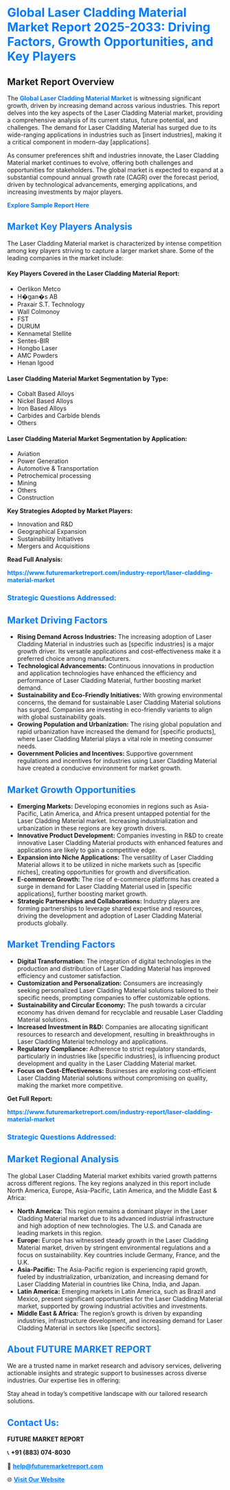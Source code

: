 <h1 style="color: #007BFF;">Global Laser Cladding Material Market Report 2025-2033: Driving Factors, Growth Opportunities, and Key Players</h1>

<section id="overview">
<h2>Market Report Overview</h2>
<p>The <a href="https://www.futuremarketreport.com/industry-report/laser-cladding-material-market" style="color: #007BFF; text-decoration: none;"><strong>Global Laser Cladding Material Market</strong></a> is witnessing significant growth, driven by increasing demand across various industries. This report delves into the key aspects of the Laser Cladding Material market, providing a comprehensive analysis of its current status, future potential, and challenges. The demand for Laser Cladding Material has surged due to its wide-ranging applications in industries such as [insert industries], making it a critical component in modern-day [applications].</p>
<p>As consumer preferences shift and industries innovate, the Laser Cladding Material market continues to evolve, offering both challenges and opportunities for stakeholders. The global market is expected to expand at a substantial compound annual growth rate (CAGR) over the forecast period, driven by technological advancements, emerging applications, and increasing investments by major players.</p>
</section>

<section id="overview">
<p><a href="https://www.futuremarketreport.com/request-sample/reportId=26766" style="color: #007BFF; text-decoration: none;"><strong>Explore Sample Report Here</strong></a></p>
</section>

<section id="key-players">
<h2 style="color: #007BFF;">Market Key Players Analysis</h2>
<p>The Laser Cladding Material market is characterized by intense competition among key players striving to capture a larger market share. Some of the leading companies in the market include:</p>
<h4>Key Players Covered in the Laser Cladding Material Report:</h4>
<ul><li>Oerlikon Metco</li><li>H�gan�s AB</li><li>Praxair S.T. Technology</li><li>Wall Colmonoy</li><li>FST</li><li>DURUM</li><li>Kennametal Stellite</li><li>Sentes-BIR</li><li>Hongbo Laser</li><li>AMC Powders</li><li>Henan Igood</li></ul>
<h4>Laser Cladding Material Market Segmentation by Type:</h4>
<ul><li>Cobalt Based Alloys</li><li>Nickel Based Alloys</li><li>Iron Based Alloys</li><li>Carbides and Carbide blends</li><li>Others</li></ul>

<h4>Laser Cladding Material Market Segmentation by Application:</h4>
<ul><li>Aviation</li><li>Power Generation</li><li>Automotive &amp; Transportation</li><li>Petrochemical processing</li><li>Mining</li><li>Others</li><li>Construction</li></ul>
<p><strong>Key Strategies Adopted by Market Players:</strong></p>
<ul>
<li>Innovation and R&D</li>
<li>Geographical Expansion</li>
<li>Sustainability Initiatives</li>
<li>Mergers and Acquisitions</li>
</ul>
</section>

<section>
<p><strong>Read Full Analysis: </strong></p><a href="https://www.futuremarketreport.com/industry-report/laser-cladding-material-market" style="color: #007BFF; text-decoration: none;"><strong>https://www.futuremarketreport.com/industry-report/laser-cladding-material-market</strong></a>
<h3 style="color: #007BFF;">Strategic Questions Addressed:</h3>
</section>

<section id="driving-factors">
<h2 style="color: #007BFF;">Market Driving Factors</h2>
<ul>
<li><strong>Rising Demand Across Industries:</strong> The increasing adoption of Laser Cladding Material in industries such as [specific industries] is a major growth driver. Its versatile applications and cost-effectiveness make it a preferred choice among manufacturers.</li>
<li><strong>Technological Advancements:</strong> Continuous innovations in production and application technologies have enhanced the efficiency and performance of Laser Cladding Material, further boosting market demand.</li>
<li><strong>Sustainability and Eco-Friendly Initiatives:</strong> With growing environmental concerns, the demand for sustainable Laser Cladding Material solutions has surged. Companies are investing in eco-friendly variants to align with global sustainability goals.</li>
<li><strong>Growing Population and Urbanization:</strong> The rising global population and rapid urbanization have increased the demand for [specific products], where Laser Cladding Material plays a vital role in meeting consumer needs.</li>
<li><strong>Government Policies and Incentives:</strong> Supportive government regulations and incentives for industries using Laser Cladding Material have created a conducive environment for market growth.</li>
</ul>
</section>

<section id="growth-opportunities">
<h2 style="color: #007BFF;">Market Growth Opportunities</h2>
<ul>
<li><strong>Emerging Markets:</strong> Developing economies in regions such as Asia-Pacific, Latin America, and Africa present untapped potential for the Laser Cladding Material market. Increasing industrialization and urbanization in these regions are key growth drivers.</li>
<li><strong>Innovative Product Development:</strong> Companies investing in R&D to create innovative Laser Cladding Material products with enhanced features and applications are likely to gain a competitive edge.</li>
<li><strong>Expansion into Niche Applications:</strong> The versatility of Laser Cladding Material allows it to be utilized in niche markets such as [specific niches], creating opportunities for growth and diversification.</li>
<li><strong>E-commerce Growth:</strong> The rise of e-commerce platforms has created a surge in demand for Laser Cladding Material used in [specific applications], further boosting market growth.</li>
<li><strong>Strategic Partnerships and Collaborations:</strong> Industry players are forming partnerships to leverage shared expertise and resources, driving the development and adoption of Laser Cladding Material products globally.</li>
</ul>
</section>

<section id="trending-factors">
<h2 style="color: #007BFF;">Market Trending Factors</h2>
<ul>
<li><strong>Digital Transformation:</strong> The integration of digital technologies in the production and distribution of Laser Cladding Material has improved efficiency and customer satisfaction.</li>
<li><strong>Customization and Personalization:</strong> Consumers are increasingly seeking personalized Laser Cladding Material solutions tailored to their specific needs, prompting companies to offer customizable options.</li>
<li><strong>Sustainability and Circular Economy:</strong> The push towards a circular economy has driven demand for recyclable and reusable Laser Cladding Material solutions.</li>
<li><strong>Increased Investment in R&D:</strong> Companies are allocating significant resources to research and development, resulting in breakthroughs in Laser Cladding Material technology and applications.</li>
<li><strong>Regulatory Compliance:</strong> Adherence to strict regulatory standards, particularly in industries like [specific industries], is influencing product development and quality in the Laser Cladding Material market.</li>
<li><strong>Focus on Cost-Effectiveness:</strong> Businesses are exploring cost-efficient Laser Cladding Material solutions without compromising on quality, making the market more competitive.</li>
</ul>
</section>

<section>
<p><strong>Get Full Report: </strong></p><a href="https://www.futuremarketreport.com/industry-report/laser-cladding-material-market" style="color: #007BFF; text-decoration: none;"><strong>https://www.futuremarketreport.com/industry-report/laser-cladding-material-market</strong></a>
<h3 style="color: #007BFF;">Strategic Questions Addressed:</h3>
</section>


<section id="regional-analysis">
<h2 style="color: #007BFF;">Market Regional Analysis</h2>
<p>The global Laser Cladding Material market exhibits varied growth patterns across different regions. The key regions analyzed in this report include North America, Europe, Asia-Pacific, Latin America, and the Middle East & Africa:</p>
<ul>
<li><strong>North America:</strong> This region remains a dominant player in the Laser Cladding Material market due to its advanced industrial infrastructure and high adoption of new technologies. The U.S. and Canada are leading markets in this region.</li>
<li><strong>Europe:</strong> Europe has witnessed steady growth in the Laser Cladding Material market, driven by stringent environmental regulations and a focus on sustainability. Key countries include Germany, France, and the U.K.</li>
<li><strong>Asia-Pacific:</strong> The Asia-Pacific region is experiencing rapid growth, fueled by industrialization, urbanization, and increasing demand for Laser Cladding Material in countries like China, India, and Japan.</li>
<li><strong>Latin America:</strong> Emerging markets in Latin America, such as Brazil and Mexico, present significant opportunities for the Laser Cladding Material market, supported by growing industrial activities and investments.</li>
<li><strong>Middle East & Africa:</strong> The region’s growth is driven by expanding industries, infrastructure development, and increasing demand for Laser Cladding Material in sectors like [specific sectors].</li>
</ul>
</section>

<footer>
<h2 style="color: #007BFF;">About FUTURE MARKET REPORT</h2>
<p>We are a trusted name in market research and advisory services, delivering actionable insights and strategic support to businesses across diverse industries. Our expertise lies in offering:</p>

<p>Stay ahead in today’s competitive landscape with our tailored research solutions.</p>

<h2 style="color: #007BFF;">Contact Us:</h2>
<p><strong>FUTURE MARKET REPORT</strong></p>
<p>📞 <strong>+91 (883) 074-8030</strong></p>
<p>📧 <strong><a href="mailto:help@futuremarketreport.com" style="color: #007BFF;">help@futuremarketreport.com</a></strong></p>
<p>🌐 <strong><a href="https://www.futuremarketreport.com/" style="color: #007BFF;">Visit Our Website</a></strong></p>
</footer>